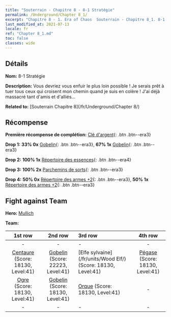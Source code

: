 ```yaml
---
title: "Souterrain - Chapitre 8 - 8-1 Stratégie"
permalink: /Underground/Chapter 8_1/
excerpt: "Chapitre 8 - 1. Era of Chaos  Souterrain - Chapitre 8_1. 8-1 Stratégie"
last_modified_at: 2021-07-13
locale: fr
ref: "Chapter 8_1.md"
toc: false
classes: wide
---
```


## Détails

 **Nom:** 8-1 Stratégie

 **Description:** Vous devriez vous enfuir le plus loin possible ! Je serais prêt à tuer tous ceux qui croisent mon chemin quand je suis en colère ! J'ai déjà massacré tant d'amis et d'alliés...

 **Related to:** [Souterrain Chapitre 8](/fr/Underground/Chapter 8/)

## Récompense

 **Première récompense de complétion:** [Clé d'argent](/ItemsFR/con_693/){: .btn .btn--era3}

 **Drop 1:** **33% 0x** [Gobelin](/ItemsFR/unt_217/){: .btn .btn--era3}, **67% 1x** [Gobelin](/ItemsFR/unt_217/){: .btn .btn--era3}

 **Drop 2:** **100% 1x** [Répertoire des essences](/ItemsFR/mat_39/){: .btn .btn--era4}

 **Drop 3:** **100% 2x** [Parchemins de sorts](/ItemsFR/con_694/){: .btn .btn--era3}

 **Drop 4:** **50% 0x** [Répertoire des armes +2](/ItemsFR/mat_32/){: .btn .btn--era3}, **50% 1x** [Répertoire des armes +2](/ItemsFR/mat_32/){: .btn .btn--era3}


## Fight against Team
 **Hero:** [Mullich](/fr/heroes/Mullich/)

 **Team:**


  | 1st row | 2nd row | 3rd row | 4th row |
  |:----:|:----:|:----|:----:|
  | - | - | - | - |
  | [Centaure](/fr/units/Centaur/) (Score: 18130, Level:41)  | [Gobelin](/fr/units/Goblin/) (Score: 22223, Level:41)  | [Elfe sylvaine](/fr/units/Wood Elf/) (Score: 18130, Level:41)  | [Pégase](/fr/units/Pegasus/) (Score: 18130, Level:41)  |
  | [Ogre](/fr/units/Ogre/) (Score: 18130, Level:41)  | [Gobelin](/fr/units/Goblin/) (Score: 18130, Level:41)  | [Orque](/fr/units/Orc/) (Score: 18130, Level:41)  | - |
  | - | - | - | - |


